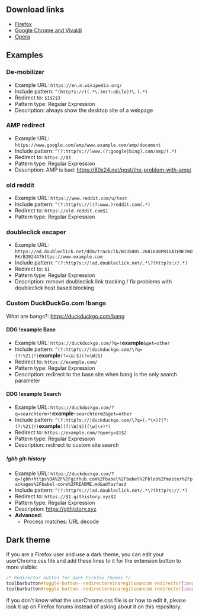 ## Download links
* [Firefox](https://addons.mozilla.org/firefox/addon/5064)
* [Google Chrome and Vivaldi](https://chrome.google.com/webstore/detail/redirector/ocgpenflpmgnfapjedencafcfakcekcd)
* [Opera](https://addons.opera.com/extensions/details/redirector-2/)

## Examples
### De-mobilizer
- Example URL: `https://en.m.wikipedia.org/`
- Include pattern: `^(http?s://)(.*\.)m(?:obile)?\.(.*)`
- Redirect to: `$1$2$3`
- Pattern type: Regular Expression
- Description: always show the desktop site of a webpage

### AMP redirect
- Example URL: `https://www.google.com/amp/www.example.com/amp/document`
- Include pattern: `^(?:http?s://)www.(?:google|bing).com/amp/(.*)`
- Redirect to: `https://$1`
- Pattern type: Regular Expression
- Description: AMP is bad: <https://80x24.net/post/the-problem-with-amp/>

### old reddit
- Example URL: `https://www.reddit.com/u/test`
- Include pattern: `^(?:http?s://)(?:www.)reddit.com(.*)`
- Redirect to: `https://old.reddit.com$1`
- Pattern type: Regular Expression

### doubleclick escaper
- Example URL: `https://ad.doubleclick.net/ddm/trackclk/N135005.2681608PRIVATENETWORK/B20244?https://www.example.com`
- Include pattern: `^(?:http?s://)ad.doubleclick.net/.*\?(http?s://.*)`
- Redirect to: `$1`
- Pattern type: Regular Expression
- Description: remove doubleclick link tracking / fix problems with doubleclick host based blocking

### Custom DuckDuckGo.com !bangs
What are bangs?: <https://duckduckgo.com/bang>
#### DDG !example Base
- Example URL: `https://duckduckgo.com/?q=!`__example__`&get=other`
- Include pattern: `^(?:http?s://)duckduckgo.com/\?q=(?:%21|!)`__example__`(?=\&|$)(?=\W|$)`
- Redirect to: `https://example.com/`
- Pattern type: Regular Expression
- Description: redirect to the base site when bang is the only search parameter

#### DDG !example Search
- Example URL: `https://duckduckgo.com/?q=searchterm+!`__example__`+searchterm2&get=other`
- Include pattern: `^(?:http?s://)duckduckgo.com/\?q=(.*\+)?(?:(?:%21|!)`__example__`)(?:\W|$)((\w|\+)*)`
- Redirect to: `https://example.com/?query=$1$2`
- Pattern type: Regular Expression
- Description: redirect to custom site search

##### !ghh git-history
- Example URL: `https://duckduckgo.com/?q=!ghh+https%3A%2F%2Fgithub.com%2Fbabel%2Fbabel%2Fblob%2Fmaster%2Fpackages%2Fbabel-core%2FREADME.md&adfasfasd`
- Include pattern: `^(?:http?s://)ad.doubleclick.net/.*\?(http?s://.*)`
- Redirect to: `https://$1.githistory.xyz$2`
- Pattern type: Regular Expression
- Description: <https://githistory.xyz>
- __Advanced:__
    - Process matches: URL decode

## Dark theme
If you are a Firefox user and use a dark theme, you can edit your userChrome.css file and add these lines to it for the extension button to more visible:

```css
/* Redirector button for dark Firefox themes */
toolbarbutton#toggle-button--redirectoreinaregilssoncom-redirector[image*="active"]{filter:invert(100%) brightness(600%);}
toolbarbutton#toggle-button--redirectoreinaregilssoncom-redirector[image*="disabled"]{filter:invert(100%) brightness(250%);}
```

If you don't know what the userChrome.css file is or how to edit it, please look it up on Firefox forums instead of asking about it on this repository.
